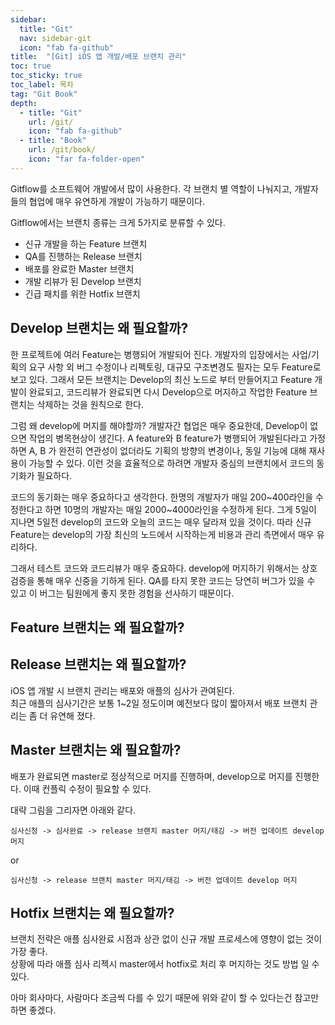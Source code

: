 ```yaml
---
sidebar:
  title: "Git"
  nav: sidebar-git
  icon: "fab fa-github"
title:  "[Git] iOS 앱 개발/배포 브랜치 관리"
toc: true
toc_sticky: true
toc_label: 목차
tag: "Git Book"
depth: 
  - title: "Git"
    url: /git/
    icon: "fab fa-github"
  - title: "Book"
    url: /git/book/
    icon: "far fa-folder-open"
---
```

Gitflow를 소프트웨어 개발에서 많이 사용한다. 각 브랜치 별 역할이 나눠지고, 개발자들의 협업에 매우 유연하게 개발이 가능하기 때문이다.  

Gitflow에서는 브랜치 종류는 크게 5가지로 분류할 수 있다.
* 신규 개발을 하는 Feature 브랜치
* QA를 진행하는 Release 브랜치
* 배포를 완료한 Master 브랜치
* 개발 리뷰가 된 Develop 브랜치
* 긴급 패치를 위한 Hotfix 브랜치

## Develop 브랜치는 왜 필요할까?
한 프로젝트에 여러 Feature는 병행되어 개발되어 진다. 개발자의 입장에서는 사업/기획의 요구 사항 외 버그 수정이나 리펙토링, 대규모 구조변경도 필자는 모두 Feature로 보고 있다. 그래서 모든 브랜치는 Develop의 최신 노드로 부터 만들어지고 Feature 개발이 완료되고, 코드리뷰가 완료되면 다시 Develop으로 머지하고 작업한 Feature 브랜치는 삭제하는 것을 원칙으로 한다.  

그럼 왜 develop에 머지를 해야할까? 개발자간 협업은 매우 중요한데, Develop이 없으면 작업의 병목현상이 생긴다. A feature와 B feature가 병행되어 개발된다라고 가정하면 A, B 가 완전히 연관성이 없더라도 기획의 방향의 변경이나, 동일 기능에 대해 재사용이 가능할 수 있다. 이런 것을 효율적으로 하려면 개발자 중심의 브랜치에서 코드의 동기화가 필요하다.

코드의 동기화는 매우 중요하다고 생각한다. 한명의 개발자가 매일 200~400라인을 수정한다고 하면 10명의 개발자는 매일 2000~4000라인을 수정하게 된다. 그게 5일이 지나면 5일전 develop의 코드와 오늘의 코드는 매우 달라져 있을 것이다. 따라 신규 Feature는 develop의 가장 최신의 노드에서 시작하는게 비용과 관리 측면에서 매우 유리하다.

그래서 테스트 코드와 코드리뷰가 매우 중요하다. develop에 머지하기 위해서는 상호 검증을 통해 매우 신중을 기하게 된다. QA를 타지 못한 코드는 당연히 버그가 있을 수 있고 이 버그는 팀원에게 좋지 못한 경험을 선사하기 때문이다.

## Feature 브랜치는 왜 필요할까?

## Release 브랜치는 왜 필요할까?
iOS 앱 개발 시 브랜치 관리는 배포와 애플의 심사가 관여된다.  
최근 애플의 심사기간은 보통 1~2일 정도이며 예전보다 많이 짧아져서 배포 브랜치 관리는 좀 더 유연해 졌다.

## Master 브랜치는 왜 필요할까?
배포가 완료되면 master로 정상적으로 머지를 진행하며, develop으로 머지를 진행한다. 이때 컨플릭 수정이 필요할 수 있다.

대략 그림을 그리자면 아래와 같다.
```
심사신청 -> 심사완료 -> release 브랜치 master 머지/태깅 -> 버전 업데이트 develop 머지
```
or
```
심사신청 -> release 브랜치 master 머지/태깅 -> 버전 업데이트 develop 머지
```

## Hotfix 브랜치는 왜 필요할까?



브랜치 전략은 애플 심사완료 시점과 상관 없이 신규 개발 프로세스에 영향이 없는 것이 가장 좋다.  
상황에 따라 애플 심사 리젝시 master에서 hotfix로 처리 후 머지하는 것도 방법 일 수 있다.

아마 회사마다, 사람마다 조금씩 다를 수 있기 때문에 위와 같이 할 수 있다는건 참고만 하면 좋겠다.


